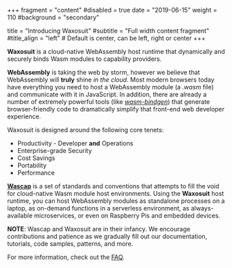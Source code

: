 +++
fragment = "content"
#disabled = true
date = "2019-06-15"
weight = 110
#background = "secondary"

title = "Introducing Waxosuit"
#subtitle = "Full width content fragment"
#title_align = "left" # Default is center, can be left, right or center
+++

**Waxosuit** is a cloud-native WebAssembly host runtime that dynamically and securely binds Wasm modules to capability providers.

**WebAssembly** is taking the web by storm, however we believe that WebAssembly will **truly** shine _in the cloud_. Most modern browsers today have everything you need to host a WebAssembly module (a _.wasm_ file) and communicate with it in JavaScript. In addition, there are already a number of extremely powerful tools (like _[wasm-bindgen](https://github.com/rustwasm/wasm-bindgen)_) that generate browser-friendly code to dramatically simplify that front-end web developer experience.

Waxosuit is designed around the following core tenets:

* Productivity - Developer **and** Operations
* Enterprise-grade Security
* Cost Savings
* Portability
* Performance

**[Wascap](https://wascap.io)** is a set of standards and conventions that attempts to fill the void for cloud-native Wasm module host environments. Using the **Waxosuit** host runtime, you can host WebAssembly modules as standalone processes on a laptop, as on-demand functions in a serverless environment, as always-available microservices, or even on Raspberry Pis and embedded devices.

**NOTE**: Wascap and Waxosuit are in their infancy. We encourage contributions and patience as we gradually fill out our documentation, tutorials, code samples, patterns, and more.

For more information, check out the [FAQ](faq).

